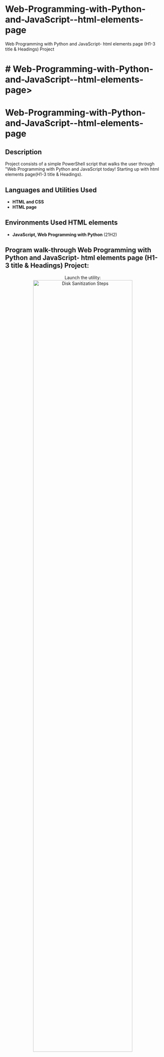 # Web-Programming-with-Python-and-JavaScript--html-elements-page

Web Programming with Python and JavaScript- html elements page (H1-3 title &amp; Headings) Project

<h1># Web-Programming-with-Python-and-JavaScript--html-elements-page>

 # Web-Programming-with-Python-and-JavaScript--html-elements-page

<h2>Description</h2>
Project consists of a simple PowerShell script that walks the user through "Web Programming with Python and JavaScript today! Starting up with html elements page(H1-3 title & Headings).
<br />


<h2>Languages and Utilities Used</h2>

- <b> HTML and CSS</b> 
- <b> HTML page</b>

<h2>Environments Used HTML elements </h2>

- <b> JavaScript, Web Programming with Python  </b> (21H2)

<h2>Program walk-through Web Programming with Python and JavaScript- html elements page (H1-3 title & Headings) Project:</h2>

<p align="center">
Launch the utility: <br/>
<img src="https://i.imgur.com/62TgaWL.png" height="80%" width="80%" alt="Disk Sanitization Steps"/>
<br />
<br />
Select the disk:  <br/>
<img src="https://i.imgur.com/tcTyMUE.png" height="80%" width="80%" alt="Disk Sanitization Steps"/>
<br />
<br />
Enter the number of passes: <br/>
<img src="https://i.imgur.com/nCIbXbg.png" height="80%" width="80%" alt="Disk Sanitization Steps"/>
<br />
<br />
Confirm your selection:  <br/>
<img src="https://i.imgur.com/cdFHBiU.png" height="80%" width="80%" alt="Disk Sanitization Steps"/>
<br />
<br />
Wait for process to complete (may take some time):  <br/>
<img src="https://i.imgur.com/JL945Ga.png" height="80%" width="80%" alt="Disk Sanitization Steps"/>
<br />
<br />
Sanitization complete:  <br/>
<img src="https://i.imgur.com/K71yaM2.png" height="80%" width="80%" alt="Disk Sanitization Steps"/>
<br />
<br />
Observe the wiped disk:  <br/>
<img src="https://i.imgur.com/AeZkvFQ.png" height="80%" width="80%" alt="Disk Sanitization Steps"/>
</p>

<!--
 ```diff
- text in red
+ text in green
! text in orange
# text in gray
@@ text in purple (and bold)@@
```
--!>
